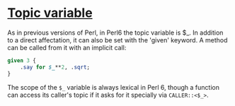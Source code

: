 [1]: https://rosettacode.org/wiki/Topic_variable

# [Topic variable][1]

As in previous versions of Perl, in Perl6 the topic variable is $\_. In addition to a direct affectation, it can also be set with the 'given' keyword. A method can be called from it with an implicit call:

```perl
given 3 {
    .say for $_**2, .sqrt;
}
```


The scope of the `$_` variable is always lexical in Perl 6, though a function can access its caller's topic if it asks for it specially via `CALLER::<$_>`.